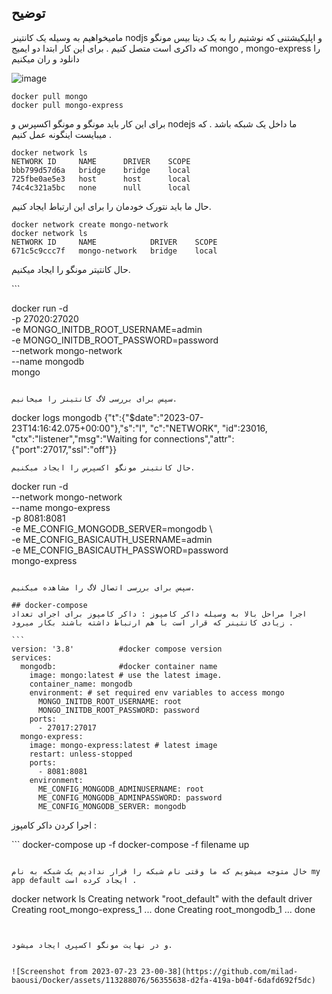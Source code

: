  ## توضیح
مامیخواهیم به وسیله یک کانتینر nodjs و اپلیکیشتنی که نوشتیم را به یک دیتا بیس مونگو که داکری است متصل کنیم . برای این کار ابتدا دو ایمیج mongo , mongo-express  را دانلود و ران میکنیم

![image](https://github.com/milad-baousi/Docker/assets/113288076/7e0ddfa1-5efe-44a4-87cb-14206743ee3b)

```
docker pull mongo
docker pull mongo-express
```

برای این کار باید مونگو و مونگو اکسپرس و nodejs ما داخل یک شبکه باشد . که میبایست اینگونه عمل کنیم .

```
docker network ls
NETWORK ID     NAME      DRIVER    SCOPE
bbb799d57d6a   bridge    bridge    local
725fbe0ae5e3   host      host      local
74c4c321a5bc   none      null      local
```

حال ما باید نتورک خودمان را برای این ارتباط ایجاد کنیم.
```
docker network create mongo-network
docker network ls
NETWORK ID     NAME            DRIVER    SCOPE
671c5c9ccc7f   mongo-network   bridge    local
```

حال کانتیتر مونگو را ایجاد میکنیم.

‍‍‍```

docker run -d \
-p 27020:27020 \
-e MONGO_INITDB_ROOT_USERNAME=admin \
-e MONGO_INITDB_ROOT_PASSWORD=password \
--network mongo-network \
--name mongodb \
mongo

```

سپس برای بررسی لاگ کانتینر را میخانیم.

```

docker logs mongodb
{"t":{"$date":"2023-07-23T14:16:42.075+00:00"},"s":"I",  "c":"NETWORK",  "id":23016,   "ctx":"listener","msg":"Waiting for connections","attr":{"port":27017,"ssl":"off"}}

```
حال کانتینر مونگو اکسپرس را ایجاد میکنیم.

```
docker run -d  \
    --network mongo-network \
    --name mongo-express \
    -p 8081:8081 \
    -e ME_CONFIG_MONGODB_SERVER=mongodb \        
    -e ME_CONFIG_BASICAUTH_USERNAME=admin \
    -e ME_CONFIG_BASICAUTH_PASSWORD=password \
    mongo-express
```

سپس برای بررسی اتصال لاگ را مشاهده میکنیم.

## docker-compose
اجرا مراحل بالا به وسیله داکر کامپوز : داکر کامپوز برای اجرای تعداد زیادی کانتینر که قرار است با هم ارتباط داشته باشند بکار میرود .

‍‍‍```
version: '3.8'          #docker compose version
services:
  mongodb:              #docker container name
    image: mongo:latest # use the latest image.
    container_name: mongodb
    environment: # set required env variables to access mongo
      MONGO_INITDB_ROOT_USERNAME: root
      MONGO_INITDB_ROOT_PASSWORD: password
    ports:
      - 27017:27017
  mongo-express:
    image: mongo-express:latest # latest image
    restart: unless-stopped
    ports:
      - 8081:8081
    environment:
      ME_CONFIG_MONGODB_ADMINUSERNAME: root
      ME_CONFIG_MONGODB_ADMINPASSWORD: password
      ME_CONFIG_MONGODB_SERVER: mongodb 
```

اجرا کردن داکر کامپوز :

‍‍‍```
docker-compose up -f
docker-compose -f filename up
```

خال متوجه میشویم که ما وقتی نام شبکه را قرار ندادیم یک شبکه به نام my app default ایجاد کرده است .

```
docker network ls
Creating network "root_default" with the default driver
Creating root_mongo-express_1 ... done
Creating root_mongodb_1       ... done
```


و در نهایت مونگو اکسپری ایجاد میشود.


![Screenshot from 2023-07-23 23-00-38](https://github.com/milad-baousi/Docker/assets/113288076/56355638-d2fa-419a-b04f-6dafd692f5dc)

